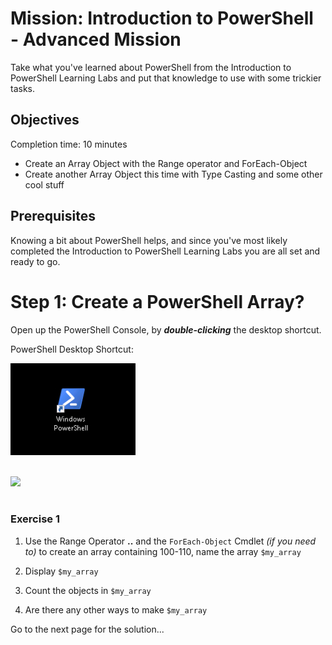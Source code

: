 # Mission: Introduction to PowerShell - Advanced Mission

Take what you've learned about PowerShell from the Introduction to PowerShell Learning Labs and put that knowledge to use with some trickier tasks.

## Objectives

Completion time: 10 minutes

  - Create an Array Object with the Range operator and ForEach-Object
  - Create another Array Object this time with Type Casting and some other cool stuff

## Prerequisites

Knowing a bit about PowerShell helps, and since you've most likely completed the Introduction to PowerShell Learning Labs you are all set and ready to go.

# Step 1: Create a PowerShell Array?

Open up the PowerShell Console, by ***double-clicking*** the desktop shortcut.

PowerShell Desktop Shortcut:

![](assets/images/image-01.jpg)<br/><br/>

![](/posts/files/dne-dcip-introduction-to-powershell-mission-02-v01/assets/images/image-01.jpg)<br/><br/>

### Exercise 1

  1. Use the Range Operator **..** and the `ForEach-Object` Cmdlet *(if you need to)* to create an array containing 100-110, name the array `$my_array`

  2. Display `$my_array`

  3. Count the objects in `$my_array`

  4. Are there any other ways to make `$my_array`

Go to the next page for the solution...
